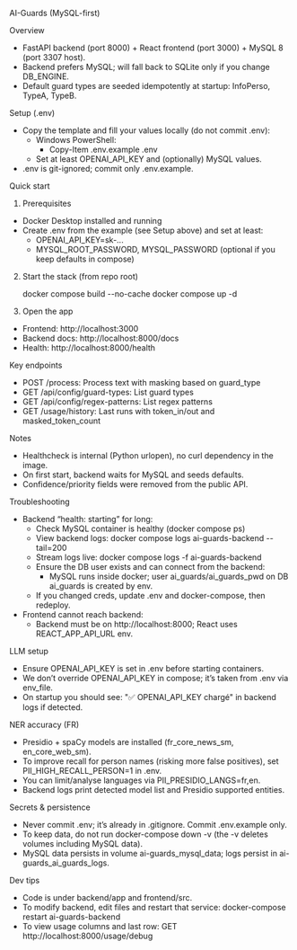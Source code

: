 AI-Guards (MySQL-first)

Overview
- FastAPI backend (port 8000) + React frontend (port 3000) + MySQL 8 (port 3307 host).
- Backend prefers MySQL; will fall back to SQLite only if you change DB_ENGINE.
- Default guard types are seeded idempotently at startup: InfoPerso, TypeA, TypeB.

Setup (.env)
- Copy the template and fill your values locally (do not commit .env):
	- Windows PowerShell:
		- Copy-Item .env.example .env
	- Set at least OPENAI_API_KEY and (optionally) MySQL values.
- .env is git-ignored; commit only .env.example.

Quick start
1) Prerequisites
- Docker Desktop installed and running
- Create .env from the example (see Setup above) and set at least:
	- OPENAI_API_KEY=sk-...
	- MYSQL_ROOT_PASSWORD, MYSQL_PASSWORD (optional if you keep defaults in compose)

2) Start the stack (from repo root)

	docker compose build --no-cache
	docker compose up -d

3) Open the app
- Frontend: http://localhost:3000
- Backend docs: http://localhost:8000/docs
- Health: http://localhost:8000/health

Key endpoints
- POST /process: Process text with masking based on guard_type
- GET /api/config/guard-types: List guard types
- GET /api/config/regex-patterns: List regex patterns
- GET /usage/history: Last runs with token_in/out and masked_token_count

Notes
- Healthcheck is internal (Python urlopen), no curl dependency in the image.
- On first start, backend waits for MySQL and seeds defaults.
- Confidence/priority fields were removed from the public API.

Troubleshooting
- Backend “health: starting” for long:
	- Check MySQL container is healthy (docker compose ps)
	- View backend logs: docker compose logs ai-guards-backend --tail=200
	- Stream logs live: docker compose logs -f ai-guards-backend
	- Ensure the DB user exists and can connect from the backend:
		- MySQL runs inside docker; user ai_guards/ai_guards_pwd on DB ai_guards is created by env.
	- If you changed creds, update .env and docker-compose, then redeploy.
- Frontend cannot reach backend:
	- Backend must be on http://localhost:8000; React uses REACT_APP_API_URL env.

LLM setup
- Ensure OPENAI_API_KEY is set in .env before starting containers.
- We don’t override OPENAI_API_KEY in compose; it’s taken from .env via env_file.
- On startup you should see: "✅ OPENAI_API_KEY chargé" in backend logs if detected.

NER accuracy (FR)
- Presidio + spaCy models are installed (fr_core_news_sm, en_core_web_sm).
- To improve recall for person names (risking more false positives), set PII_HIGH_RECALL_PERSON=1 in .env.
- You can limit/analyse languages via PII_PRESIDIO_LANGS=fr,en.
- Backend logs print detected model list and Presidio supported entities.

Secrets & persistence
- Never commit .env; it’s already in .gitignore. Commit .env.example only.
- To keep data, do not run docker-compose down -v (the -v deletes volumes including MySQL data).
- MySQL data persists in volume ai-guards_mysql_data; logs persist in ai-guards_ai_guards_logs.

Dev tips
- Code is under backend/app and frontend/src.
- To modify backend, edit files and restart that service: docker-compose restart ai-guards-backend
- To view usage columns and last row: GET http://localhost:8000/usage/debug
